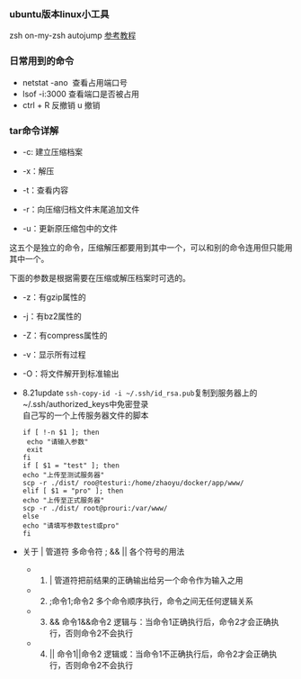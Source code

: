 ### ubuntu版本linux小工具
zsh on-my-zsh
autojump
[参考教程](https://www.cnblogs.com/sddai/p/11185344.html)

### 日常用到的命令 
+ netstat -ano  查看占用端口号
+ lsof -i:3000 查看端口是否被占用
+ ctrl + R 反撤销 u 撤销

### tar命令详解

+ -c: 建立压缩档案

+ -x：解压

+ -t：查看内容

+ -r：向压缩归档文件末尾追加文件

+ -u：更新原压缩包中的文件

这五个是独立的命令，压缩解压都要用到其中一个，可以和别的命令连用但只能用其中一个。

下面的参数是根据需要在压缩或解压档案时可选的。

+ -z：有gzip属性的

+ -j：有bz2属性的

+ -Z：有compress属性的

+ -v：显示所有过程

+ -O：将文件解开到标准输出



+ 8.21update
`ssh-copy-id -i ~/.ssh/id_rsa.pub`复制到服务器上的~/.ssh/authorized_keys中免密登录  
自己写的一个上传服务器文件的脚本
  
      if [ !-n $1 ]; then
       echo "请输入参数"
       exit
      fi
      if [ $1 = "test" ]; then
      echo "上传至测试服务器"
      scp -r ./dist/ roo@testuri:/home/zhaoyu/docker/app/www/
      elif [ $1 = "pro" ]; then
      echo "上传至正式服务器"
      scp -r ./dist/ root@prouri:/var/www/
      else
      echo "请填写参数test或pro"
      fi


+ 关于 | 管道符 多命令符 ; && || 各个符号的用法
  + 1. | 管道符把前结果的正确输出给另一个命令作为输入之用
  + 2. ;命令1;命令2      多个命令顺序执行，命令之间无任何逻辑关系
  + 3. &&               命令1&&命令2            逻辑与：当命令1正确执行后，命令2才会正确执行，否则命令2不会执行
  + 4. ||               命令1||命令2            逻辑或：当命令1不正确执行后，命令2才会正确执行，否则命令2不会执行
